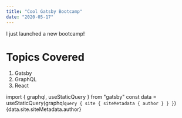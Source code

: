 ```yaml
---
title: "Cool Gatsby Bootcamp"
date: "2020-05-17"
---
```


I just launched a new bootcamp!

# Topics Covered

1. Gatsby
2. GraphQL
3. React

import { graphql, useStaticQuery } from "gatsby"
const data = useStaticQuery(graphql`query { site { siteMetadata { author } } }`)
{data.site.siteMetadata.author}
